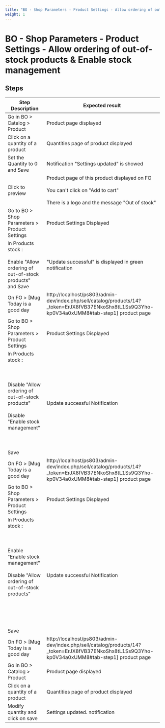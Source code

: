 ```yaml
---
title: "BO - Shop Parameters - Product Settings - Allow ordering of out-of-stock products & Enable stock management"
weight: 1
---
```


# BO - Shop Parameters - Product Settings - Allow ordering of out-of-stock products & Enable stock management
## Steps
| Step Description | Expected result |
| ----- | ----- |
| Go in BO > Catalog > Product | Product page displayed |
| Click on a quantity of a product | Quantities page of product displayed |
| Set the Quantity to 0 and Save | Notification "Settings updated" is showed |
| Click to preview | Product page of this product displayed on FO<br><br>You can't click on "Add to cart"<br><br>There is a logo and the message "Out of stock" |
| Go to BO > Shop Parameters > Product Settings | Product Settings Displayed |
| In Products stock :<br><br>Enable "Allow ordering of out-of-stock products" and Save | "Update successful" is displayed in green notification |
| On FO > [Mug Today is a good day|http://localhost/ps803/admin-dev/index.php/sell/catalog/products/14?_token=ErJX8fVB37ENkoShx8tL1Ss9Q3Yho-kp0V34a0xUMM8#tab-step1] product page | Product is displayed <br><br>You can click on "Add to cart" |
| Go to BO > Shop Parameters > Product Settings | Product Settings Displayed |
| In Products stock :<br><br> <br><br>Disable "Allow ordering of out-of-stock products"<br><br>Disable "Enable stock management"<br><br> <br><br>Save | Update successful Notification |
| On FO > [Mug Today is a good day|http://localhost/ps803/admin-dev/index.php/sell/catalog/products/14?_token=ErJX8fVB37ENkoShx8tL1Ss9Q3Yho-kp0V34a0xUMM8#tab-step1] product page | Product page of this product displayed<br><br> <br><br>ADD TO CART button is available |
| Go to BO > Shop Parameters > Product Settings | Product Settings Displayed |
| In Products stock :<br><br> <br><br>Enable "Enable stock management"<br><br>Disable "Allow ordering of out-of-stock products"<br><br> <br><br> <br><br>Save | Update successful Notification |
| On FO > [Mug Today is a good day|http://localhost/ps803/admin-dev/index.php/sell/catalog/products/14?_token=ErJX8fVB37ENkoShx8tL1Ss9Q3Yho-kp0V34a0xUMM8#tab-step1] product page | Product page of this product displayed<br><br>You can't click on "Add to cart"<br><br>There is a logo and the message "Out of stock" |
| Go in BO > Catalog > Product | Product page displayed |
| Click on a quantity of a product | Quantities page of product displayed |
| Modify quantity and click on save | Settings updated. notification |
